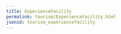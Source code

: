 ```yaml
---
title: ExperienceFacility
permalink: tourism/ExperienceFacility.html
jsonid: tourism_experiencefacility
---
```

